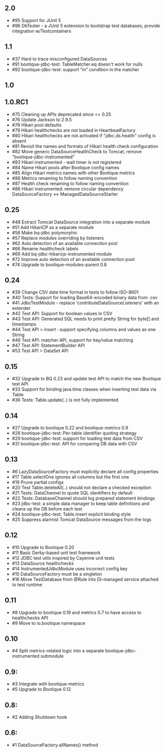 ## 2.0

* #95 Support for JUnit 5
* #96 DbTester - a JUnit 5 extension to bootstrap test databases, provide integration w/Testcontainers

## 1.1

* #37 Hard to trace misconfigured DataSources
* #91 bootique-jdbc-test: TableMatcher.eq doesn't work for nulls
* #92 bootique-jdbc-test: support "in" condition in the matcher 

## 1.0

## 1.0.RC1

* #75 Cleaning up APIs deprecated since <= 0.25
* #76 Update Jackson to 2.9.5
* #78 Hikari pool defaults
* #79 Hikari healthchecks are not loaded in HeartbeatFactory
* #80 Hikari healthchecks are not activated if "jdbc.ds.health" config is absent
* #81 Revisit the names and formats of Hikari health check configuration
* #82 Move generic DataSourceHealthCheck to Tomcat, remove "bootique-jdbc-instrumented"
* #83 Hikari instrumented - wait timer is not registered
* #84 Name Hikari pools after Bootique config names
* #85 Align Hikari metrics names with other Bootique metrics
* #86 Metrics renaming to follow naming convention
* #87 Health check renaming to follow naming convention
* #88 Hikari instrumented: remove circular dependency DataSourceFactory <-> ManagedDataSourceStarter

## 0.25

* #48 Extract Tomcat DataSource integration into a separate module
* #51 Add HikariCP as a separate module
* #56 Make bq-jdbc polymorphic
* #57 Replace modules overriding by listeners
* #62 Auto detection of an available connection pool  
* #66 Rename healthcheck labels
* #69 Add bq-jdbc-hikaricp-instrumented module
* #72 Improve auto detection of an available connection pool
* #74 Upgrade to bootique-modules-parent 0.8 

## 0.24

* #39 Change CSV date time format in tests to follow ISO-8601
* #40 Tests: Support for loading Base64-encoded binary data from .csv
* #41 JdbcTestModule - replace 'contributeDataSourceListeners' with an extender
* #42 Test API: Support for boolean values in CSV
* #43 Test API: Generated SQL needs to print pretty String for byte[] and timestamps
* #44 Test API > insert : support specifying columns and values as one String
* #46 Test API: matcher API, support for key/value matching
* #47 Test API: StatementBuilder API
* #53 Test API > DataSet API

## 0.15

* #32 Upgrade to BQ 0.23 and update test API to match the new Bootique test API
* #33 Support for binding java.time classes when inserting test data via Table
* #36 Tests: Table.update(..) is not fully implemented 

## 0.14

* #27 Upgrade to bootique 0.22 and bootique-metrics 0.9
* #28 bootique-jdbc-test: Per-table identifier quoting strategy
* #29 bootique-jdbc-test: support for loading test data from CSV
* #31 bootique-jdbc-test: API for comparing DB data with CSV

## 0.13

* #6 LazyDataSourceFactory must explicitly declare all config properties
* #17 Table.selectOne ignores all columns but the first one
* #19 Prune partial configs
* #20 Test Table.deleteAll(..) should not declare a checked exception
* #21 Tests: DataChannel to quote SQL identifiers by default
* #22 Tests: DatabaseChannel should log prepared statement bindings
* #23 jdbc-test: a simple data manager to keep table definitions and cleans up the DB before each test
* #24 bootique-jdbc-test: Table.insert explicit binding style
* #25 Suppress alarmist Tomcat DataSource messages from the logs

## 0.12

* #10 Upgrade to Bootique 0.20
* #11 Basic Derby-based unit test framework
* #12 JDBC test utils inspired by Cayenne unit tests
* #13 DataSource healthchecks
* #14 InstrumentedJdbcModule uses incorrect config key
* #15 DataSourceFactory must be a singleton
* #16 Move TestDatabase from @Rule into DI-managed service attached to test runtime

## 0.11

* #8 Upgrade to bootique 0.19 and metrics 0.7 to have access to healthchecks API
* #9 Move to io.bootique namespace

## 0.10

* #4 Split metrics-related logic into a separate bootique-jdbc-instrumented submodule

## 0.9:

* #3 Integrate with bootique-metrics
* #5 Upgrade to Bootique 0.12

## 0.8:

* #2 Adding Shutdown hook

## 0.6:

* #1 DataSourceFactory.allNames() method
